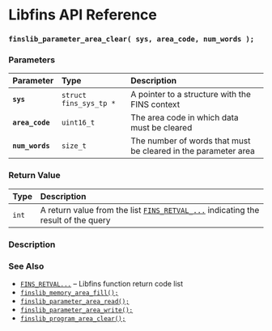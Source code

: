 # Libfins API Reference

### `finslib_parameter_area_clear( sys, area_code, num_words );`

### Parameters

| Parameter | Type | Description |
| :--- | :--- | :--- |
|**`sys`**|`struct fins_sys_tp *`|A pointer to a structure with the FINS context|
|**`area_code`**|`uint16_t`|The area code in which data must be cleared|
|**`num_words`**|`size_t`|The number of words that must be cleared in the parameter area|

### Return Value

| Type | Description |
| :--- | :--- |
|`int`|A return value from the list [`FINS_RETVAL_...`](FINS_RETVAL.md) indicating the result of the query|

### Description

### See Also

* [`FINS_RETVAL...`](FINS_RETVAL.md) &ndash; Libfins function return code list
* [`finslib_memory_area_fill();`](finslib_memory_area_fill.md)
* [`finslib_parameter_area_read();`](finslib_parameter_area_read.md)
* [`finslib_parameter_area_write();`](finslib_parameter_area_write.md)
* [`finslib_program_area_clear();`](finslib_program_area.clear.md)
